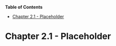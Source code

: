 <!-- START doctoc generated TOC please keep comment here to allow auto update -->
<!-- DON'T EDIT THIS SECTION, INSTEAD RE-RUN doctoc TO UPDATE -->
**Table of Contents**

- [Chapter 2.1 - Placeholder](#chapter-21---placeholder)

<!-- END doctoc generated TOC please keep comment here to allow auto update -->

# Chapter 2.1 - Placeholder
